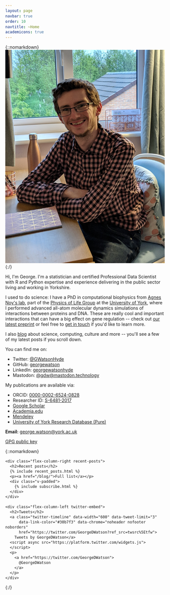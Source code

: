 ```yaml
---
layout: page
navbar: true
order: 10
navtitle: ~Home
academicons: true
---
```

{::nomarkdown}
<a href="/assets/me.jpg">
  <img src="/assets/me.jpg" class="u-photo float-right"
    alt="George Watson-Hyde,
    a devilishly handsome young man
    with rectangular, dark-framed glasses
    and a head of luscious brown curls,
    sits in his office.
    He looks like someone you'd take home to meet your mother."/>
</a>
{:/}

Hi, I'm George.
I'm a statistician
and certified Professional Data Scientist
with R and Python expertise
and experience delivering in the public sector
living and working in Yorkshire.

I used to do science:
I have a PhD in computational biophysics from
[Agnes Noy's lab](https://agnesnoylab.wordpress.com/),
part of the
[Physics of Life Group](https://www.york.ac.uk/physics/research/physics-of-life/)
at the
[University of York](https://www.york.ac.uk/),
where I performed
advanced all-atom molecular dynamics simulations
of interactions between proteins and DNA.
These are really cool and important interactions
that can have a big effect on gene regulation --
check out
[our latest preprint](https://doi.org/10.1101/2020.04.17.047076)
or feel free to
[get in touch](/contact)
if you'd like to learn more.

I also
[blog](/blog)
about science,
computing,
culture
and more --
you'll see a few of my latest posts
if you scroll down.

You can find me on:

<ul class="fa-ul compact-list">
  <li>
    <i class="fa-li fab fa-twitter"></i>
    Twitter:
    <a href="https://twitter.com/GWatsonHyde" rel="me">
      @GWatsonHyde
    </a>
  </li>
  <li>
    <i class="fa-li fab fa-github"></i>
    GitHub:
    <a href="https://github.com/georgewatson" rel="me">
      georgewatson
    </a>
  </li>
  <li>
    <i class="fa-li fab fa-linkedin"></i>
    LinkedIn:
    <a href="https://www.linkedin.com/in/georgewatsonhyde/" rel="me">
      georgewatsonhyde
    </a>
  </li>
  <li>
    <i class="fa-li fab fa-mastodon"></i>
    Mastodon:
    <a href="https://mastodon.technology/@gdw" rel="me">
      @gdw@mastodon.technology
    </a>
  </li>
</ul>

My publications are available via:

<ul class="fa-ul compact-list">
  <li>
    <i class="ai-li ai ai-orcid"></i>
    ORCID:
    <a href="https://orcid.org/0000-0002-6524-0828" rel="me">
      0000-0002-6524-0828
    </a>
  </li>
  <li>
    <i class="ai-li ai ai-researcherid"></i>
    Researcher ID:
    <a href="http://www.researcherid.com/rid/S-6481-2017" rel="me">
      S-6481-2017
    </a>
  </li>
  <li>
    <i class="ai-li ai ai-google-scholar"></i>
    <a href="https://scholar.google.com/citations?user=2vB6ObYAAAAJ" rel="me">
      Google Scholar
    </a>
  </li>
  <li>
    <i class="ai-li ai ai-academia"></i>
    <a href="https://york.academia.edu/georgewatson" rel="me">
      Academia.edu
    </a>
  </li>
  <li>
    <i class="ai-li ai ai-mendeley"></i>
    <a href="https://www.mendeley.com/profiles/george-watson4/" rel="me">
      Mendeley
    </a>
  </li>
  <li>
    <i class="fa-li fas fa-university"></i>
    <a href="https://pure.york.ac.uk/portal/en/researchers/george-watson(5277867b-7496-4b48-8248-a17169943f9b).html" rel="me">
      University of York Research Database (Pure)
    </a>
  </li>
</ul>

**Email:** <george.watson@york.ac.uk>

<a href="/dl/watson-hyde_george.pub" rel="pgpkey authn">GPG public key</a>

{::nomarkdown}
  <div class="flex-container">

    <div class="flex-column-right recent-posts">
      <h2>Recent posts</h2>
      {% include recent_posts.html %}
      <p><a href="/blog/">Full list</a></p>
      <div class="v-padded">
        {% include subscribe.html %}
      </div>
    </div>

    <div class="flex-column-left twitter-embed">
      <h2>Tweets</h2>
      <a class="twitter-timeline" data-width="600" data-tweet-limit="3"
          data-link-color="#30b7f3" data-chrome="noheader nofooter noborders"
          href="https://twitter.com/GeorgeDWatson?ref_src=twsrc%5Etfw">
        Tweets by GeorgeDWatson</a>
      <script async src="https://platform.twitter.com/widgets.js">
      </script>
      <p>
        <a href="https://twitter.com/GeorgeDWatson">
          @GeorgeDWatson
        </a>
      </p>
    </div>

  </div>
{:/}
